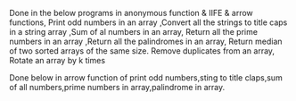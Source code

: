 Done in the below programs in anonymous function & IIFE & arrow functions, Print odd numbers in an array ,Convert all the strings to title caps in a string array ,Sum of al numbers in an array, Return all the prime numbers in an array ,Return all the palindromes in an array, Return median of two sorted arrays of the same size. Remove duplicates from an array, Rotate an array by k times

Done below in arrow function of print odd numbers,sting to title claps,sum of all numbers,prime numbers in array,palindrome in array.
